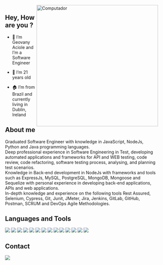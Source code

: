 <img src="https://raw.githubusercontent.com/MicaelliMedeiros/micaellimedeiros/master/image/computer-illustration.png" min-width="400px" max-width="400px" width="400px" align="right" alt="Computador">

## Hey, How are you ?


- 👋 I’m Geovany Aciole and I’m a Software Engineer

- 🌱 I’m 21 years old

- 🏠 I’m from Brazil and currently living in Dublin, Ireland


## About me

<p>
Graduated Software Engineer with knowledge in JavaScript, NodeJs, Python and Java programming languages.<br>
Deep professional experience in Software Engineering in Test, developing automated applications and frameworks for API and WEB testing, code review, code refactoring, software testing process, analysing, and planning test scenarios.<br>
Knowledge in Back-end development in NodeJs with frameworks and tools such as ExpressJs, MySQL, PostgreSQL, MongoDB, Mongoose and Sequelize with personal experience in developing back-end applications, APIs and web applications.<br>
In-depth knowledge and experience on the following tools Rest Assured, Selenium, Cypress, Git, Junit, JMeter, Jira, Jenkins, GitLab, GitHub, Postman, SCRUM and DevOps Agile Methodologies.
</p>




## Languages and Tools

<p align="left">
  
  <a href="#" alt="JavaScript">
  <img src="https://img.shields.io/badge/JavaScript-323330?style=for-the-badge&logo=javascript&logoColor=F7DF1E" /></a>
  
  <a href="#" alt="Node.Js">
  <img src="https://img.shields.io/badge/Node.js-339933?style=for-the-badge&logo=nodedotjs&logoColor=white" /></a>
  
  <a href="#" alt="Java">
  <img src="https://img.shields.io/badge/Java-ED8B00?style=for-the-badge&logo=java&logoColor=white" /></a>
  
  <a href="#" alt="Python">
  <img src="https://img.shields.io/badge/Python-3776AB?style=for-the-badge&logo=python&logoColor=white" /></a>
  
  <a href="#" alt="Cypress">
  <img src="https://img.shields.io/badge/-cypress-%23E5E5E5?style=for-the-badge&logo=cypress&logoColor=058a5e" /></a>
  
  <a href="#" alt="Selenium">
  <img src="https://img.shields.io/badge/-selenium-%43B02A?style=for-the-badge&logo=selenium&logoColor=white" /></a>
  
  <a href="#" alt="HTML5">
  <img src="https://img.shields.io/badge/HTML5-E34F26?style=for-the-badge&logo=html5&logoColor=white" /></a>
  
  <a href="#" alt="CSS3">
  <img src="https://img.shields.io/badge/CSS3-1572B6?style=for-the-badge&logo=css3&logoColor=white" /></a>

  <a href="#" alt="NPM">
  <img src="https://img.shields.io/badge/npm-CB3837?style=for-the-badge&logo=npm&logoColor=white" /></a>
  
  <a href="#" alt="ExpressJs">
  <img src="https://img.shields.io/badge/express.js-%23404d59.svg?style=for-the-badge&logo=express&logoColor=%2361DAFB" /></a>
  
  <a href="#" alt="Postman">
  <img src="https://img.shields.io/badge/Postman-FF6C37?style=for-the-badge&logo=Postman&logoColor=white" /></a>
  
  <a href="#" alt="Swagger">
  <img src="https://img.shields.io/badge/-Swagger-%23Clojure?style=for-the-badge&logo=swagger&logoColor=white" /></a>
  
  <a href="#" alt="Jenkins">
  <img src="https://img.shields.io/badge/jenkins-%232C5263.svg?style=for-the-badge&logo=jenkins&logoColor=white" /></a>
  
  <a href="#" alt="Jira">
  <img src="https://img.shields.io/badge/jira-%230A0FFF.svg?style=for-the-badge&logo=jira&logoColor=white" /></a>
 
</p>

## Contact

<a href="https://www.linkedin.com/in/geovany-aciole-125231188/" alt="Linkedin">
  <img src="https://img.shields.io/badge/-Linkedin-0e76a8?style=flat-square&logo=Linkedin&logoColor=white&link=https://www.linkedin.com/in/geovany-aciole-125231188/" /></a>
